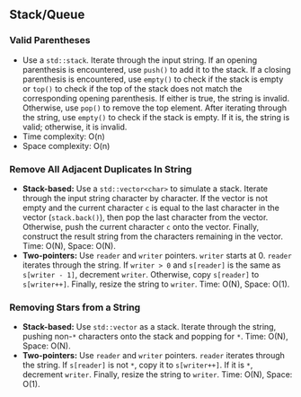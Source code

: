 ## Stack/Queue

### Valid Parentheses

*   Use a `std::stack`. Iterate through the input string. If an opening parenthesis is encountered, use `push()` to add it to the stack. If a closing parenthesis is encountered, use `empty()` to check if the stack is empty or `top()` to check if the top of the stack does not match the corresponding opening parenthesis. If either is true, the string is invalid. Otherwise, use `pop()` to remove the top element. After iterating through the string, use `empty()` to check if the stack is empty. If it is, the string is valid; otherwise, it is invalid.
*   Time complexity: O(n)
*   Space complexity: O(n)

### Remove All Adjacent Duplicates In String

*   **Stack-based:** Use a `std::vector<char>` to simulate a stack. Iterate through the input string character by character. If the vector is not empty and the current character `c` is equal to the last character in the vector (`stack.back()`), then pop the last character from the vector. Otherwise, push the current character `c` onto the vector. Finally, construct the result string from the characters remaining in the vector. Time: O(N), Space: O(N).
*   **Two-pointers:** Use `reader` and `writer` pointers. `writer` starts at 0. `reader` iterates through the string. If `writer > 0` and `s[reader]` is the same as `s[writer - 1]`, decrement `writer`. Otherwise, copy `s[reader]` to `s[writer++]`. Finally, resize the string to `writer`. Time: O(N), Space: O(1).

### Removing Stars from a String

*   **Stack-based:** Use `std::vector` as a stack. Iterate through the string, pushing non-`*` characters onto the stack and popping for `*`. Time: O(N), Space: O(N).
*   **Two-pointers:** Use `reader` and `writer` pointers. `reader` iterates through the string. If `s[reader]` is not `*`, copy it to `s[writer++]`. If it is `*`, decrement `writer`. Finally, resize the string to `writer`. Time: O(N), Space: O(1).